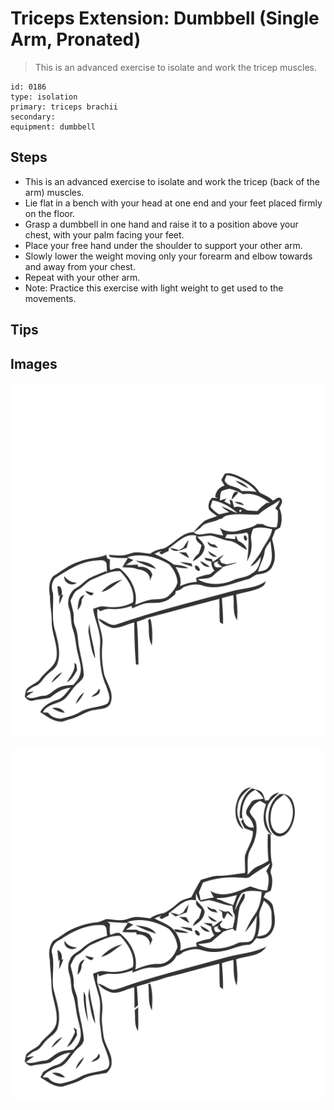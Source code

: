 # Triceps Extension: Dumbbell (Single Arm, Pronated)
> This is an advanced exercise to isolate and work the tricep muscles.

``` 
id: 0186 
type: isolation 
primary: triceps brachii 
secondary:  
equipment: dumbbell 
``` 

## Steps

 - This is an advanced exercise to isolate and work the tricep (back of the arm) muscles.
 - Lie flat in a bench with your head at one end and your feet placed firmly on the floor.
 - Grasp a dumbbell in one hand and raise it to a position above your chest, with your palm facing your feet.
 - Place your free hand under the shoulder to support your other arm.
 - Slowly lower the weight moving only your forearm and elbow towards and away from your chest.
 - Repeat with your other arm.
 - Note: Practice this exercise with light weight to get used to the movements.

## Tips


## Images

![](./../svg/0186-relaxation.svg)

![](./../svg/0186-tension.svg)
